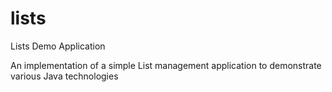 lists
=====

Lists Demo Application

An implementation of a simple List management application to demonstrate various Java technologies
